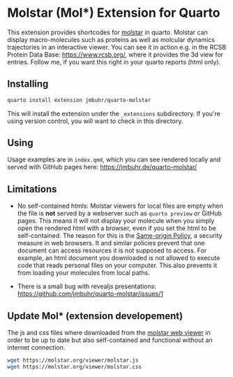 # Molstar (Mol*) Extension for Quarto

This extension provides shortcodes for [molstar](https://github.com/molstar/molstar) in quarto.
Molstar can display macro-molecules such as proteins as well as molcular dynamics trajectories in an interactive viewer.
You can see it in action e.g. in the RCSB Protein Data Base: <https://www.rcsb.org/>, where it provides the 3d view for entries.
Follow me, if you want this right in your quarto reports (html only).

## Installing

```sh
quarto install extension jmbuhr/quarto-molstar
```

This will install the extension under the `_extensions` subdirectory.
If you're using version control, you will want to check in this directory.

## Using

Usage examples are in `index.qmd`, which you can see rendered locally and served with GitHub pages here: 
<https://jmbuhr.de/quarto-molstar/>

## Limitations

- No self-contained htmls: Molstar viewers for local files are empty when the file is **not** served by a webserver such as `quarto preview` or GitHub pages.
This means it will not display your molecule when you simply open the rendered html with a browser,
even if you set the html to be self-contained.
The reason for this is the [Same-origin Policy](https://developer.mozilla.org/en-US/docs/Glossary/Same-origin_policy), a security measure in web browsers.
It and similar policies prevent that one document can access resources it is not supposed to access.
For example, an html document you downloaded is not allowed to execute code that reads personal files on your computer.
This also prevents it from loading your molecules from local paths.

- There is a small bug with revealjs presentations: https://github.com/jmbuhr/quarto-molstar/issues/1

## Update Mol* (extension developement)

The js and css files where downloaded from the [molstar web viewer](https://molstar.org/viewer/) in order to be up to date but also self-contained and functional without an internet connection. 

```bash
wget https://molstar.org/viewer/molstar.js
wget https://molstar.org/viewer/molstar.css
```


